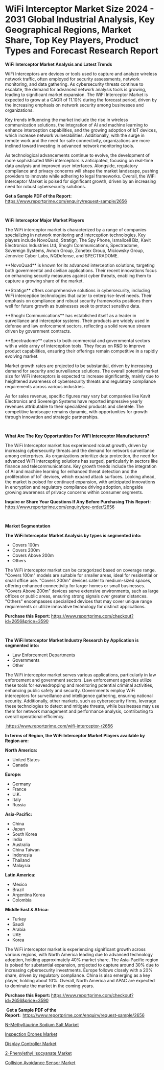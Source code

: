 <p><h1>WiFi Interceptor Market Size 2024 - 2031 Global Industrial Analysis, Key Geographical Regions, Market Share, Top Key Players, Product Types and Forecast Research Report</h1></p><p><strong>WiFi Interceptor Market Analysis and Latest Trends</strong></p>
<p><p>WiFi Interceptors are devices or tools used to capture and analyze wireless network traffic, often employed for security assessments, network monitoring, and data gathering. As cybersecurity threats continue to escalate, the demand for advanced network analysis tools is growing, leading to significant market expansion. The WiFi Interceptor Market is expected to grow at a CAGR of 11.10% during the forecast period, driven by the increasing emphasis on network security among businesses and organizations.</p><p>Key trends influencing the market include the rise in wireless communication solutions, the integration of AI and machine learning to enhance interception capabilities, and the growing adoption of IoT devices, which increase network vulnerabilities. Additionally, with the surge in remote work and the need for safe connectivity, organizations are more inclined toward investing in advanced network monitoring tools.</p><p>As technological advancements continue to evolve, the development of more sophisticated WiFi interceptors is anticipated, focusing on real-time data analysis and improved user interfaces. Alongside, regulatory compliance and privacy concerns will shape the market landscape, pushing providers to innovate while adhering to legal frameworks. Overall, the WiFi Interceptor Market is poised for significant growth, driven by an increasing need for robust cybersecurity solutions.</p></p>
<p><strong>Get a Sample PDF of the Report:&nbsp;</strong> <a href="https://www.reportprime.com/enquiry/request-sample/2656">https://www.reportprime.com/enquiry/request-sample/2656</a></p>
<p>&nbsp;</p>
<p><strong>WiFi Interceptor Major Market Players</strong></p>
<p><p>The WiFi interceptor market is characterized by a range of companies specializing in network monitoring and interception technologies. Key players include NovoQuad, Stratign, The Spy Phone, Ismallcell Biz, Kavit Electronics Industries Ltd, Shoghi Communications, Spectradome, Sovereign Systems, Avnon Group, Zonetex Group, Miciowsky Group, Jenovice Cyber Labs, NQDefense, and SPECTRADOME.</p><p>**NovoQuad** is known for its advanced interception solutions, targeting both governmental and civilian applications. Their recent innovations focus on enhancing security measures against cyber threats, enabling them to capture a growing share of the market.</p><p>**Stratign** offers comprehensive solutions in cybersecurity, including WiFi interception technologies that cater to enterprise-level needs. Their emphasis on compliance and robust security frameworks positions them well for future growth as businesses seek to protect sensitive data.</p><p>**Shoghi Communications** has established itself as a leader in surveillance and interceptor systems. Their products are widely used in defense and law enforcement sectors, reflecting a solid revenue stream driven by government contracts.</p><p>**Spectradome** caters to both commercial and governmental sectors with a wide array of interception tools. They focus on R&D to improve product capabilities, ensuring their offerings remain competitive in a rapidly evolving market.</p><p>Market growth rates are projected to be substantial, driven by increasing demand for security and surveillance solutions. The overall potential market size for WiFi interceptors is expected to increase significantly, mainly due to heightened awareness of cybersecurity threats and regulatory compliance requirements across various industries.</p><p>As for sales revenue, specific figures may vary but companies like Kavit Electronics and Sovereign Systems have reported impressive yearly revenues attributable to their specialized products and clientele. The competitive landscape remains dynamic, with opportunities for growth through innovation and strategic partnerships.</p></p>
<p>&nbsp;</p>
<p><strong>What Are The Key Opportunities For WiFi Interceptor Manufacturers?</strong></p>
<p><p>The WiFi Interceptor market has experienced robust growth, driven by increasing cybersecurity threats and the demand for network surveillance among enterprises. As organizations prioritize data protection, the need for advanced WiFi intercepting solutions has surged, particularly in sectors like finance and telecommunications. Key growth trends include the integration of AI and machine learning for enhanced threat detection and the proliferation of IoT devices, which expand attack surfaces. Looking ahead, the market is poised for continued expansion, with anticipated innovations in encryption and regulatory compliance driving adoption, alongside growing awareness of privacy concerns within consumer segments.</p></p>
<p><strong>Inquire or Share Your Questions If Any Before Purchasing This Report:</strong> <a href="https://www.reportprime.com/enquiry/pre-order/2656">https://www.reportprime.com/enquiry/pre-order/2656</a></p>
<p>&nbsp;</p>
<p><strong>Market Segmentation</strong></p>
<p><strong>The WiFi Interceptor Market Analysis by types is segmented into:</strong></p>
<p><ul><li>Covers 100m</li><li>Covers 200m</li><li>Covers Above 200m</li><li>Others</li></ul></p>
<p><p>The WiFi interceptor market can be categorized based on coverage range. "Covers 100m" models are suitable for smaller areas, ideal for residential or small office use. "Covers 200m" devices cater to medium-sized spaces, offering enhanced connectivity for larger homes or small businesses. "Covers Above 200m" devices serve extensive environments, such as large offices or public areas, ensuring strong signals over greater distances. "Others" encompasses specialized devices that may cover unique range requirements or utilize innovative technology for distinct applications.</p></p>
<p><strong>Purchase this Report:&nbsp;</strong><a href="https://www.reportprime.com/checkout?id=2656&price=3590">https://www.reportprime.com/checkout?id=2656&price=3590</a></p>
<p>&nbsp;</p>
<p><strong>The WiFi Interceptor Market Industry Research by Application is segmented into:</strong></p>
<p><ul><li>Law Enforcement Departments</li><li>Governments</li><li>Other</li></ul></p>
<p><p>The WiFi interceptor market serves various applications, particularly in law enforcement and government sectors. Law enforcement agencies utilize these tools for eavesdropping and monitoring potential criminal activities, enhancing public safety and security. Governments employ WiFi interceptors for surveillance and intelligence gathering, ensuring national security. Additionally, other markets, such as cybersecurity firms, leverage these technologies to detect and mitigate threats, while businesses may use them for network management and performance analysis, contributing to overall operational efficiency.</p></p>
<p><a href="https://www.reportprime.com/wifi-interceptor-r2656">&nbsp;https://www.reportprime.com/wifi-interceptor-r2656</a></p>
<p><strong>In terms of Region, the WiFi Interceptor Market Players available by Region are:</strong></p>
<p>
    <p> <strong> North America: </strong>
        <ul>
            <li>United States</li>
            <li>Canada</li>
        </ul>
        </p> 
    <p> <strong> Europe: </strong>
        <ul>
            <li>Germany</li>
            <li>France</li>
            <li>U.K.</li>
            <li>Italy</li>
            <li>Russia</li>
        </ul>
        </p> 
    <p> <strong> Asia-Pacific: </strong>
        <ul>
            <li>China</li>
            <li>Japan</li>
            <li>South Korea</li>
            <li>India</li>
            <li>Australia</li>
            <li>China Taiwan</li>
            <li>Indonesia</li>
            <li>Thailand</li>
            <li>Malaysia</li>
        </ul>
        </p> 
    <p> <strong> Latin America: </strong>
        <ul>
            <li>Mexico</li>
            <li>Brazil</li>
            <li>Argentina Korea</li>
            <li>Colombia</li>
        </ul>
        </p> 
    <p> <strong> Middle East & Africa: </strong>
        <ul>
            <li>Turkey</li>
            <li>Saudi</li>
            <li>Arabia</li>
            <li>UAE</li>
            <li>Korea</li>
        </ul>
    </p>
    </p>
<p><p>The WiFi interceptor market is experiencing significant growth across various regions, with North America leading due to advanced technology adoption, holding approximately 40% market share. The Asia-Pacific region is poised for substantial expansion, projected to capture around 30% due to increasing cybersecurity investments. Europe follows closely with a 20% share, driven by regulatory compliance. China is also emerging as a key player, holding about 10%. Overall, North America and APAC are expected to dominate the market in the coming years.</p></p>
<p><strong>Purchase this Report: </strong><a href="https://www.reportprime.com/checkout?id=2656&price=3590">https://www.reportprime.com/checkout?id=2656&price=3590</a></p>
<p>&nbsp;<strong>Get a Sample PDF of the Report:&nbsp;&nbsp;</strong><a href="https://www.reportprime.com/enquiry/request-sample/2656">https://www.reportprime.com/enquiry/request-sample/2656</a></p>
<p><strong></strong></p>
<p><p><a href="https://issuu.com/reportprime-2/docs/n-methyltaurine-sodium-salt-market-_659fe48e1542e0">N-Methyltaurine Sodium Salt Market</a></p><p><a href="https://www.linkedin.com/pulse/inspection-drones-market-global-regional-analysis-focus-region-zjh6f?trackingId=ZfHoO%2FnNQiCehXmeaCwsvA%3D%3D">Inspection Drones Market</a></p><p><a href="https://www.linkedin.com/pulse/what-influencing-future-display-controller-market-insights-growth-s3khf?trackingId=uxjVylDiRGGk7QhFQyp0GQ%3D%3D">Display Controller Market</a></p><p><a href="https://issuu.com/reportprime-2/docs/2-phenylethyl-isocyanate-market-siz_1370736c8685d3">2-Phenylethyl Isocyanate Market</a></p><p><a href="https://www.linkedin.com/pulse/global-perspectives-collision-avoidance-sensor-market-trends-ijh0f?trackingId=GIBQsm10SOCDJJeJdIkJ%2FQ%3D%3D">Collision Avoidance Sensor Market</a></p></p>